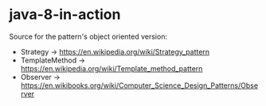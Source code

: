 # java-8-in-action

Source for the pattern's object oriented version:
* Strategy -> https://en.wikipedia.org/wiki/Strategy_pattern
* TemplateMethod -> https://en.wikipedia.org/wiki/Template_method_pattern
* Observer -> https://en.wikibooks.org/wiki/Computer_Science_Design_Patterns/Observer
